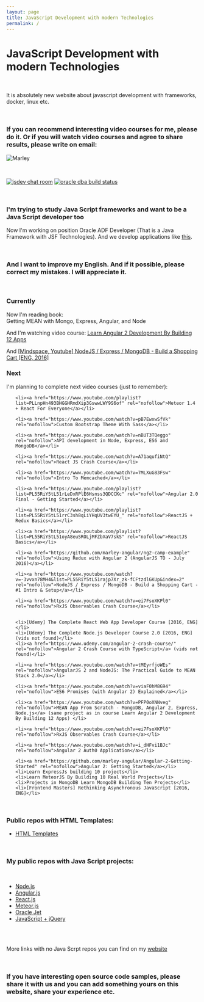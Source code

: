 ```yaml
---
layout: page
title: JavaScript Development with modern Technologies
permalink: /
---
```


# JavaScript Development with modern Technologies

<br/>

It is absolutely new website about javascript development with frameworks, docker, linux etc.


<br/>

### If you can recommend interesting video courses for me, please do it. Or if you will watch video courses and agree to share results, please write on email:

![Marley](http://img.fotografii.org/a3333333mail.gif "Marley")

<br/>

<a href="https://gitter.im/oracle-dba-ru/Lobby" rel="nofollow"><img src="https://badges.gitter.im/oracle-dba-ru/Lobby.svg" alt="jsdev chat room"></a>
<a href="https://travis-ci.org/jsdev-org/jsdev.org.svg?branch=gh-pages" rel="nofollow"><img src="https://travis-ci.org/jsdev-org/jsdev.org.svg?branch=gh-pages" alt="oracle dba build status"></a>


<br/>

### I'm trying to study Java Script frameworks and want to be a Java Script developer too


Now I'm working on position Oracle ADF Developer (That is a Java Framework with JSF Technologies). And we develop applications like <a href="https://www.youtube.com/watch?v=79QQbQ-PDkM" rel="nofollow">this</a>.


<br/>

### And I want to improve my English. And if it possible, please correct my mistakes. I will appreciate it.


<br/>


### Currently

Now I'm reading book:  
Getting MEAN with Mongo, Express, Angular, and Node

And I'm watching video course: <a href="https://github.com/marley-angular/Learn-Angular-2-Development-By-Building-12-Apps/" rel="nofollow">Learn Angular 2 Development By Building 12 Apps</a>

And <a href="https://github.com/marley-nodejs/Express-MongoDB-Build-a-Shopping-Cart" rel="nofollow">[Mindspace, Youtube] NodeJS / Express / MongoDB - Build a Shopping Cart [ENG, 2016]</a>


### Next

I'm planning to complete next video courses (just to remember):

<ul>

    <li><a href="https://www.youtube.com/playlist?list=PLLnpHn493BHGGHRmdXip3GswwLWY9S6of" rel="nofollow">Meteor 1.4 + React For Everyone</a></li>

    <li><a href="https://www.youtube.com/watch?v=pB7EwxwSfVk" rel="nofollow">Custom Bootstrap Theme With Sass</a></li>

    <li><a href="https://www.youtube.com/watch?v=nBUT3TQeggo" rel="nofollow">API development in Node, Express, ES6 and MongoDB</a></li>

    <li><a href="https://www.youtube.com/watch?v=A71aqufiNtQ" rel="nofollow">React JS Crash Course</a></li>

    <li><a href="https://www.youtube.com/watch?v=7MLXuG83Fsw" rel="nofollow">Intro To Memcached</a></li>

    <li><a href="https://www.youtube.com/playlist?list=PL55RiY5tL51rLeDxRPlE6Hsnss3QDCCKc" rel="nofollow">Angular 2.0 Final - Getting Started</a></li>

    <li><a href="https://www.youtube.com/playlist?list=PL55RiY5tL51rrC3sh8qLiYHqUV3twEYU_" rel="nofollow">ReactJS + Redux Basics</a></li>

    <li><a href="https://www.youtube.com/playlist?list=PL55RiY5tL51oyA8euSROLjMFZbXaV7skS" rel="nofollow">ReactJS Basics</a></li>

    <li><a href="https://github.com/marley-angular/ng2-camp-example" rel="nofollow">Using Redux with Angular 2 (AngularJS TO - July 2016)</a></li>

    <li><a href="https://www.youtube.com/watch?v=-3vvxn78MH4&list=PL55RiY5tL51rajp7Xr_zk-fCFtzdlGKUp&index=2" rel="nofollow">NodeJS / Express / MongoDB - Build a Shopping Cart - #1 Intro & Setup</a></li>

    <li><a href="https://www.youtube.com/watch?v=ei7FsoXKPl0" rel="nofollow">RxJS Observables Crash Course</a></li>


    <li>[Udemy] The Complete React Web App Developer Course [2016, ENG]</li>
    <li>[Udemy] The Complete Node.js Developer Course 2.0 [2016, ENG] (vids not found)</li>
    <li><a href="https://www.udemy.com/angular-2-crash-course/" rel="nofollow">Angular 2 Crash Course with TypeScript</a> (vids not found)</li>

    <li><a href="https://www.youtube.com/watch?v=tMEyrfjoWEs" rel="nofollow">AngularJS 2 and NodeJS: The Practical Guide to MEAN Stack 2.0</a></li>

    <li><a href="https://www.youtube.com/watch?v=viaF0hM8G94" rel="nofollow">ES6 Promises (with Angular 2) Explained</a></li>

    <li><a href="https://www.youtube.com/watch?v=PFP0oXNNveg" rel="nofollow">MEAN App From Scratch - MongoDB, Angular 2, Express, Node.js</a> (same project as in course Learn Angular 2 Development By Building 12 Apps) </li>

    <li><a href="https://www.youtube.com/watch?v=ei7FsoXKPl0" rel="nofollow">RxJS Observables Crash Course</a></li>

    <li><a href="https://www.youtube.com/watch?v=i_dHFvi1BJc" rel="nofollow">Angular 2 Auth0 Application</a></li>

    <li><a href="https://github.com/marley-angular/Angular-2-Getting-Started" rel="nofollow">Angular 2: Getting Started</a></li>
    <li>Learn ExpressJs building 10 projects</li>
    <li>Learn MeteorJS By Building 10 Real World Projects</li>
    <li>Projects in MongoDB Learn MongoDB Building Ten Projects</li>
    <li>[Frontend Masters] Rethinking Asynchronous JavaScript [2016, ENG]</li>
</ul>



<br/>

### Public repos with HTML Templates:

<ul>
    <li><a href="https://github.com/marley-html" rel="nofollow">HTML Templates</a></li>
</ul>

<br/>

### My public repos with Java Script projects:

<br/>

<ul>
    <li><a href="https://github.com/marley-nodejs" rel="nofollow">Node.js</a></li>
    <li><a href="https://github.com/marley-angular" rel="nofollow">Angular.js</a></li>
    <li><a href="https://github.com/marley-react" rel="nofollow">React.js</a></li>
    <li><a href="https://github.com/marley-meteor" rel="nofollow">Meteor.js</a></li>
    <li><a href="https://github.com/oracle-jet" rel="nofollow">Oracle Jet</a></li>
    <li><a href="https://github.com/marley-js" rel="nofollow">JavaScript + jQuery</a></li>
</ul>


<br/><br/>

More links with no Java Scrpt repos you can find on my <a href="https://marley.org" rel="nofollow">website</a>


<br/>


### If you have interesting open source code samples, please share it with us and you can add something yours on this website, share your experience etc.
